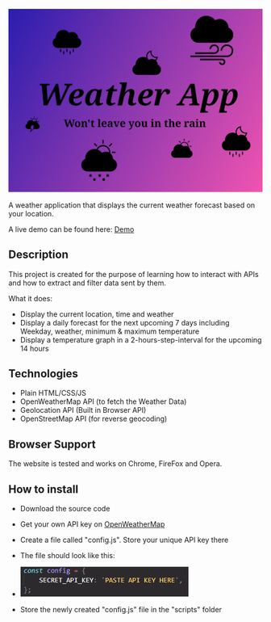![WeatherApp](./thumbnail.png)

A weather application that displays the current weather forecast based on your location.

A live demo can be found here:
[Demo](https://hendriktreuner.me/weather-app)

## Description

This project is created for the purpose of learning how to interact with APIs and how to extract and filter data sent by them.

What it does:

-   Display the current location, time and weather
-   Display a daily forecast for the next upcoming 7 days including Weekday, weather, minimum & maximum temperature
-   Display a temperature graph in a 2-hours-step-interval for the upcoming 14 hours

## Technologies

-   Plain HTML/CSS/JS
-   OpenWeatherMap API (to fetch the Weather Data)
-   Geolocation API (Built in Browser API)
-   OpenStreetMap API (for reverse geocoding)

## Browser Support

The website is tested and works on Chrome, FireFox and Opera.

## How to install

-   Download the source code
-   Get your own API key on [OpenWeatherMap](https://openweathermap.org/)
-   Create a file called "config.js". Store your unique API key there
-   The file should look like this:
-   ![Screenshot](./screenshot.png)

-   Store the newly created "config.js" file in the "scripts" folder
